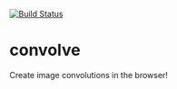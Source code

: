 [![Build Status](https://github.com/bdreece/convolve/actions/workflows/build.yml/badge.svg)](https://github.com/bdreece/convolve/actions/workflows/build.yml)

# convolve
Create image convolutions in the browser!
